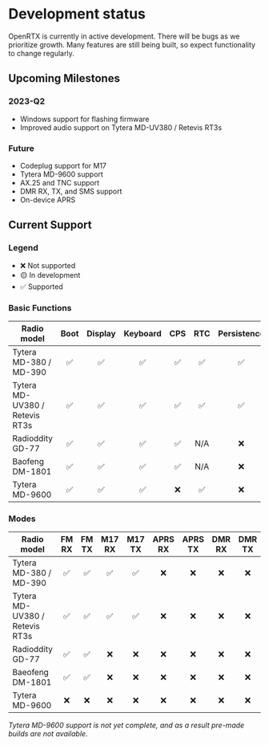 # Development status

OpenRTX is currently in active development. There will be bugs as we prioritize growth. Many features are still being built, so expect functionality to change regularly.

## Upcoming Milestones

### 2023-Q2

- Windows support for flashing firmware
- Improved audio support on Tytera MD-UV380 / Retevis RT3s

### Future

- Codeplug support for M17
- Tytera MD-9600 support
- AX.25 and TNC support
- DMR RX, TX, and SMS support
- On-device APRS

## Current Support

### Legend

- ❌ Not supported
- 🟡 In development
- ✅ Supported

### Basic Functions

| Radio model                    | Boot | Display | Keyboard | CPS | RTC | Persistence | GPS | Known Issues                                                                                                                     |
| ------------------------------ | :--: | :-----: | :------: | :-: | :-: | :---------: | :-: | -------------------------------------------------------------------------------------------------------------------------------- |
| Tytera MD-380 / MD-390         |  ✅  |   ✅    |    ✅    | ✅  | ✅  |     ✅      | ✅  | [on GitHub](https://github.com/OpenRTX/OpenRTX/issues?q=is:open+label:"platform::md3x0","platform::all")                         |
| Tytera MD-UV380 / Retevis RT3s |  ✅  |   ✅    |    ✅    | ✅  | ✅  |     ✅      | ✅  | [on GitHub](https://github.com/OpenRTX/OpenRTX/issues?q=is:open+label:%22platform::mduv3x0%22,%22platform::all%22)               |
| Radioddity GD-77               |  ✅  |   ✅    |    ✅    | ✅  | N/A |     ❌      | N/A | [on GitHub](https://github.com/OpenRTX/OpenRTX/issues?q=is:open+label:%22platform::gd77%22,%22platform::all%22)                  |
| Baofeng DM-1801                |  ✅  |   ✅    |    ✅    | ✅  | N/A |     ❌      | N/A | [on GitHub](https://github.com/OpenRTX/OpenRTX/issues?q=is%3Aopen+label%3A%22platform%3A%3Adm1801%22%2C%22platform%3A%3Aall%22+) |
| Tytera MD-9600                 |  ✅  |   ✅    |    ✅    | ❌  | ✅  |     ❌      | ❌  | [on GitHub](https://github.com/OpenRTX/OpenRTX/issues?q=is%3Aopen+label%3A"platform%3A%3Amd9600"%2C"platform%3A%3Aall")          |

### Modes

| Radio model                    | FM RX | FM TX | M17 RX | M17 TX | APRS RX | APRS TX | DMR RX | DMR TX | DMR SMS |
| ------------------------------ | :---: | :---: | :----: | :----: | :-----: | :-----: | :----: | :----: | :-----: |
| Tytera MD-380 / MD-390         |  ✅   |  ✅    |   ✅    |   ✅   |   ❌     |   ❌     |   ❌   |   ❌    |   ❌    |
| Tytera MD-UV380 / Retevis RT3s |  ✅   |  ✅    |   ✅    |   ✅   |   ❌     |   ❌     |   ❌   |   ❌    |   ❌    |
| Radioddity GD-77               |  ✅   |  ✅    |   ❌    |   ❌   |   ❌     |   ❌     |   ❌   |   ❌    |   ❌    |
| Baeofeng DM-1801               |  ✅   |  ✅    |   ❌    |   ❌   |   ❌     |   ❌     |   ❌   |   ❌    |   ❌    |
| Tytera MD-9600                 |  ❌   |  ❌    |   ❌    |   ❌    |   ❌    |   ❌     |   ❌    |  ❌    |   ❌    |

_Tytera MD-9600 support is not yet complete, and as a result pre-made builds are not available._
